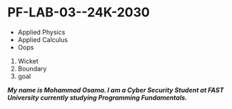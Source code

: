# PF-LAB-03--24K-2030

* Applied Physics
* Applied Calculus
* Oops

1. Wicket
2. Boundary
3. goal

**_My name is Mohammad Osama. I am a Cyber Security Student at FAST University currently studying Programming Fundamentals._**


